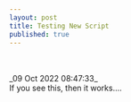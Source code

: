 ```yaml
---
layout: post
title: Testing New Script
published: true
---
```

<br>
<br>
_09 Oct 2022 08:47:33_
<br>
If you see this, then it works....
